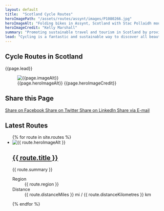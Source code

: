 ```yaml
---
layout: default
title:  "Scotland Cycle Routes"
heroImagePath: "/assets/routes/assynt/images/P1080266.jpg"
heroImageAlt: "Folding bikes in Assynt, Scotland with Stac Pollaidh mountain in the distance"
heroImageCredit: "Kelly Marshall"
summary: "Promoting sustainable travel and tourism in Scotland by providing inspiring scenic bicycle route information, with route stage details, GPS downloadable and printable routes and maps."
lead: "Cycling is a fantastic and sustainable way to discover all beauty that Scotland has to offer. You get to slow down and really enjoy the scenery and traveling by bike is environmentally friendly. Not only does it keep you fit and healthy, but it is cheaper than paying for fuel or to hire a car. Touring Scotland by bicycle causes less impact on Scotland's public infrastructure than travelling by car and it is easy to take your bike on the train. In short, one of the best ways to see Scotland is by bike because it is environmentally, socially and economically sustainable."
---
```

  <section class="text-light position-relative d-lg-flex">
      <div class="container py-5">
          <div class="row">
              <div class="col col-lg-5">
                  <h1 itemprop="name headline">Cycle Routes in Scotland</h1>
                  <p class="lead">{{page.lead}}</p>
              </div>
          </div>
      </div>
      <figure class="hero d-print-none">
          <img src="{{page.heroImagePath | prepend: site.baseurl | append: '?nf_resize=smartcrop&w=500'}}" alt="{{page.imageAlt}}" loading="lazy" width="auto"/>
          <figcaption class="sr-only">
              <span>{{page.heroImageAlt}}</span>
              <span>{{page.heroImageCredit}}</span>
          </figcaption>
      </figure>
  </section>
  <section class="position-absolute w-100 mt-n5 d-print-none" style="z-index: 1">
    <h2 class="sr-only text-light">Share this Page</h2>
    <div class="d-flex justify-content-end">
        <a href="https://www.facebook.com/sharer/sharer.php?u=https://www.routecause.org{{page.url}}" class="btn btn-lg btn-info" target="_blank" rel="noreferrer">
            <i class="fab fa-facebook-f"></i>
            <span class="sr-only">Share on Facebook</span>
        </a>
        <a href="https://twitter.com/intent/tweet?text=https://www.routecause.org{{page.url}}" data-share="twitter" data-share-url="{{page.url | prepend: site.baseurl}}" class="btn btn-lg btn-info" target="_blank" rel="noreferrer">
            <i class="fab fa-twitter"></i>
            <span class="sr-only">Share on Twitter</span>
        </a>
        <a href="https://www.linkedin.com/shareArticle?mini=true&amp;url=https://www.routecause.org{{page.url}}" class="btn btn-lg btn-info" target="_blank" rel="noreferrer">
            <i class="fab fa-linkedin-in"></i>
            <span class="sr-only">Share on LinkedIn</span>
        </a>
        <a href="mailto:?subject={{page.title}}&amp;body=https://www.routecause.org{{page.url}}" class="btn btn-lg btn-info" target="_blank">
            <i class="fas fa-envelope"></i>
            <span class="sr-only">Share via E-mail</span>
        </a>
    </div>
</section>
  <section class="text-light py-5">
    <div class="container">
  <h2>Latest Routes</h2>
   <ul class="list-unstyled card-columns mt-5">
    {% for route in site.routes %}
      <li class="card bg-dark text-light border border-secondary">
        <img src="{{route.heroImagePath | prepend: site.baseurl | append: '?nf_resize=smartcrop&w=500'}}" class="card-img-top" alt="{{ route.heroImageAlt }}" loading="lazy" width="auto" />
        <div class="card-body">
        <h2 class="card-title h5"><a class="stretched-link" href="{{ route.url }}">{{ route.title }}</a></h2>
        <p>{{ route.summary }}</p>
        </div>
        <div class="card-footer">
          <dl class="text-muted d-flex justify-content-between mb-0">
            <dt class="sr-only">Region</dt>
            <dd class="mb-0">{{ route.region }}</dd>
            <dt class="sr-only">Distance</dt>
            <dd class="mb-0">{{ route.distanceMiles }} mi / {{ route.distanceKilometres }} km</dd>
          </dl>
        </div>
      </li>
    {% endfor %}
  </ul>
  </div>
  </section>
